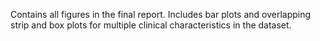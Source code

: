 Contains all figures in the final report. Includes bar plots and overlapping strip and box plots for multiple clinical characteristics in the dataset.
